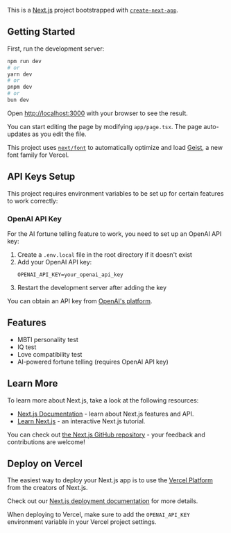 This is a [Next.js](https://nextjs.org) project bootstrapped with [`create-next-app`](https://nextjs.org/docs/app/api-reference/cli/create-next-app).

## Getting Started

First, run the development server:

```bash
npm run dev
# or
yarn dev
# or
pnpm dev
# or
bun dev
```

Open [http://localhost:3000](http://localhost:3000) with your browser to see the result.

You can start editing the page by modifying `app/page.tsx`. The page auto-updates as you edit the file.

This project uses [`next/font`](https://nextjs.org/docs/app/building-your-application/optimizing/fonts) to automatically optimize and load [Geist](https://vercel.com/font), a new font family for Vercel.

## API Keys Setup

This project requires environment variables to be set up for certain features to work correctly:

### OpenAI API Key

For the AI fortune telling feature to work, you need to set up an OpenAI API key:

1. Create a `.env.local` file in the root directory if it doesn't exist
2. Add your OpenAI API key:
   ```
   OPENAI_API_KEY=your_openai_api_key
   ```
3. Restart the development server after adding the key

You can obtain an API key from [OpenAI's platform](https://platform.openai.com/api-keys).

## Features

- MBTI personality test
- IQ test
- Love compatibility test
- AI-powered fortune telling (requires OpenAI API key)

## Learn More

To learn more about Next.js, take a look at the following resources:

- [Next.js Documentation](https://nextjs.org/docs) - learn about Next.js features and API.
- [Learn Next.js](https://nextjs.org/learn) - an interactive Next.js tutorial.

You can check out [the Next.js GitHub repository](https://github.com/vercel/next.js) - your feedback and contributions are welcome!

## Deploy on Vercel

The easiest way to deploy your Next.js app is to use the [Vercel Platform](https://vercel.com/new?utm_medium=default-template&filter=next.js&utm_source=create-next-app&utm_campaign=create-next-app-readme) from the creators of Next.js.

Check out our [Next.js deployment documentation](https://nextjs.org/docs/app/building-your-application/deploying) for more details.

When deploying to Vercel, make sure to add the `OPENAI_API_KEY` environment variable in your Vercel project settings.
